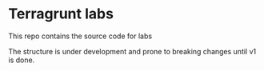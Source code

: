 # Terragrunt labs

This repo contains the source code for labs

The structure is under development and prone to breaking changes until v1 is done.